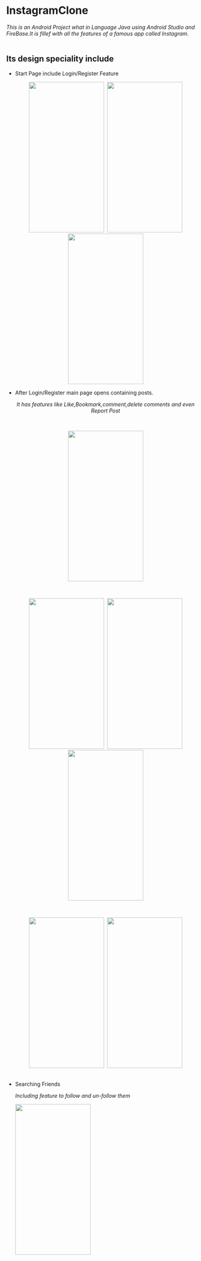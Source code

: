 # InstagramClone
<i>This is an Android Project what in Language Java using Android Studio and FireBase.It is fillef with all the features of a famous app called Instagram.</i>
<br><br>
<h2>Its design speciality include</h2>
<ul>
<li>Start Page include Login/Register Feature<br>
  <p align="center">
  <kbd>
    <img src = "https://github.com/nalin-programmer/InstagramClone/blob/master/screenshot/StartingPage.jpg" height="400" width="200"/>
  </kbd>
  <kbd>
    <img src = "https://github.com/nalin-programmer/InstagramClone/blob/master/screenshot/RegisterPage.jpg" height="400" width="200"/>
  </kbd>
  <kbd>
    <img src = "https://github.com/nalin-programmer/InstagramClone/blob/master/screenshot/LoginPage.jpg" height="400" width="200"/>
  </kbd>
  </p>
  <li>After Login/Register main page opens containing posts.<br>
  <p align="center"><i>It has features like Like,Bookmark,comment,delete comments and even Report Post</i></p><br>
   <p align="center"> <kbd>
    <img src = "https://github.com/nalin-programmer/InstagramClone/blob/master/screenshot/MainPageUnlike.jpg" height="400" width="200"/>
     </kbd></p><br>
    <p align="center">
  <kbd>
    <img src = "https://github.com/nalin-programmer/InstagramClone/blob/master/screenshot/CommentsOnPost.jpg" height="400" width="200"/>
  </kbd>
  <kbd>
    <img src = "https://github.com/nalin-programmer/InstagramClone/blob/master/screenshot/DeleteComment.jpg" height="400" width="200"/>
  </kbd>
  <kbd>
    <img src = "https://github.com/nalin-programmer/InstagramClone/blob/master/screenshot/ViewLikesOnPost.jpg" height="400" width="200"/>
  </kbd>
      </p><br>
    <p align="center">
  <kbd>
    <img src = "https://github.com/nalin-programmer/InstagramClone/blob/master/screenshot/MainPage.jpg" height="400" width="200"/>
  </kbd>
    <kbd>
    <img src = "https://github.com/nalin-programmer/InstagramClone/blob/master/screenshot/ReportPosts.jpg" height="400" width="200"/>
  </kbd>
      </p><br>
    
  <li>Searching Friends<br>
  <p aling = "center"><i>Including feature to follow and un-follow them</i></p>
  <p aling = "center">
    <kbd>
    <img src = "https://github.com/nalin-programmer/InstagramClone/blob/master/screenshot/SearchFriends.jpg" height="400" width="200"/>
  </kbd>
      </p><br>
</ul>
